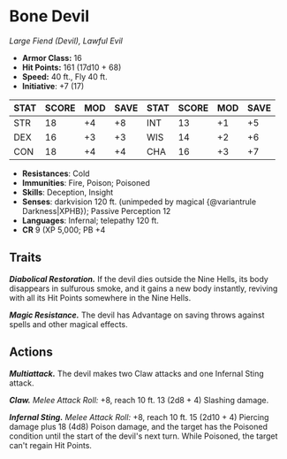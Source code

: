 # Bone Devil

*Large Fiend (Devil), Lawful Evil*

- **Armor Class:** 16
- **Hit Points:** 161 (17d10 + 68)
- **Speed:** 40 ft., Fly 40 ft.
- **Initiative**: +7 (17)

|STAT|SCORE|MOD|SAVE|STAT|SCORE|MOD|SAVE|
| --- | --- | --- | ---- |---| --- | --- | ---- |
| STR | 18 | +4 | +8 | INT | 13 | +1 | +5 |
| DEX | 16 | +3 | +3 | WIS | 14 | +2 | +6 |
| CON | 18 | +4 | +4 | CHA | 16 | +3 | +7 |

- **Resistances**: Cold
- **Immunities**: Fire, Poison; Poisoned
- **Skills**: Deception, Insight
- **Senses**: darkvision 120 ft. (unimpeded by magical {@variantrule Darkness|XPHB}); Passive Perception 12
- **Languages**: Infernal; telepathy 120 ft.
- **CR** 9 (XP 5,000; PB +4

## Traits

***Diabolical Restoration.*** If the devil dies outside the Nine Hells, its body disappears in sulfurous smoke, and it gains a new body instantly, reviving with all its Hit Points somewhere in the Nine Hells.

***Magic Resistance.*** The devil has Advantage on saving throws against spells and other magical effects.


## Actions

***Multiattack.*** The devil makes two Claw attacks and one Infernal Sting attack.

***Claw.*** *Melee Attack Roll:* +8, reach 10 ft. 13 (2d8 + 4) Slashing damage.

***Infernal Sting.*** *Melee Attack Roll:* +8, reach 10 ft. 15 (2d10 + 4) Piercing damage plus 18 (4d8) Poison damage, and the target has the Poisoned condition until the start of the devil's next turn. While Poisoned, the target can't regain Hit Points.

